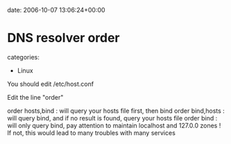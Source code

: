 


date: 2006-10-07 13:06:24+00:00


# DNS resolver order

categories:
- Linux


You should edit /etc/host.conf

Edit the line "order"

order hosts,bind : will query your hosts file first, then bind
order bind,hosts : will query bind, and if no result is found, query your hosts file
order bind : will only query bind, pay attention to maintain localhost and 127.0.0 zones ! If not, this would lead to many troubles with many services


